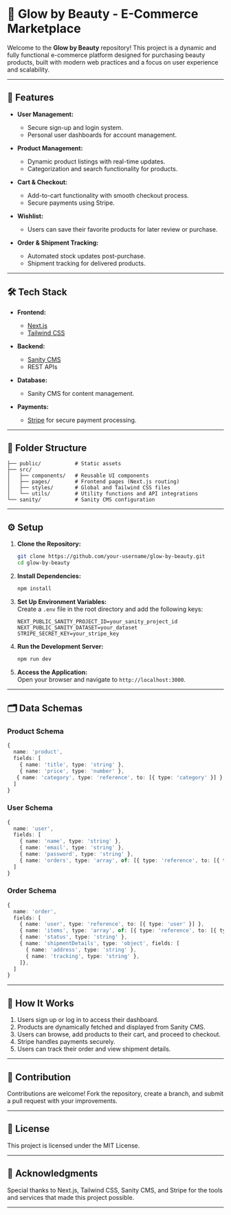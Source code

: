 


# 🌟 Glow by Beauty - E-Commerce Marketplace  

Welcome to the **Glow by Beauty** repository! This project is a dynamic and fully functional e-commerce platform designed for purchasing beauty products, built with modern web practices and a focus on user experience and scalability.

---

## 🚀 Features  

- **User Management:**  
  - Secure sign-up and login system.
  - Personal user dashboards for account management.

- **Product Management:**  
  - Dynamic product listings with real-time updates.
  - Categorization and search functionality for products.

- **Cart & Checkout:**  
  - Add-to-cart functionality with smooth checkout process.
  - Secure payments using Stripe.

- **Wishlist:**  
  - Users can save their favorite products for later review or purchase.

- **Order & Shipment Tracking:**  
  - Automated stock updates post-purchase.
  - Shipment tracking for delivered products.

---

## 🛠️ Tech Stack  

- **Frontend:**  
  - [Next.js](https://nextjs.org/)  
  - [Tailwind CSS](https://tailwindcss.com/)  

- **Backend:**  
  - [Sanity CMS](https://www.sanity.io/)  
  - REST APIs

- **Database:**  
  - Sanity CMS for content management.

- **Payments:**  
  - [Stripe](https://stripe.com/) for secure payment processing.

---

## 📂 Folder Structure  

```plaintext
├── public/           # Static assets  
├── src/  
│   ├── components/   # Reusable UI components  
│   ├── pages/        # Frontend pages (Next.js routing)  
│   ├── styles/       # Global and Tailwind CSS files  
│   └── utils/        # Utility functions and API integrations  
└── sanity/           # Sanity CMS configuration  
```

---

## ⚙️ Setup  

1. **Clone the Repository:**  
   ```bash
   git clone https://github.com/your-username/glow-by-beauty.git  
   cd glow-by-beauty  
   ```

2. **Install Dependencies:**  
   ```bash
   npm install  
   ```

3. **Set Up Environment Variables:**  
   Create a `.env` file in the root directory and add the following keys:  
   ```env
   NEXT_PUBLIC_SANITY_PROJECT_ID=your_sanity_project_id  
   NEXT_PUBLIC_SANITY_DATASET=your_dataset  
   STRIPE_SECRET_KEY=your_stripe_key  
   ```

4. **Run the Development Server:**  
   ```bash
   npm run dev  
   ```

5. **Access the Application:**  
   Open your browser and navigate to `http://localhost:3000`.

---

## 🗂️ Data Schemas  

### **Product Schema**  
```typescript
{  
  name: 'product',  
  fields: [  
    { name: 'title', type: 'string' },  
    { name: 'price', type: 'number' },  
   { name: 'category', type: 'reference', to: [{ type: 'category' }] },  
  ]  
}
```  

### **User Schema**  
```typescript
{  
  name: 'user',  
  fields: [  
    { name: 'name', type: 'string' },  
    { name: 'email', type: 'string' },  
    { name: 'password', type: 'string' },  
    { name: 'orders', type: 'array', of: [{ type: 'reference', to: [{ type: 'order' }] }] },  
  ]  
}
```  

### **Order Schema**  
```typescript
{  
  name: 'order',  
  fields: [  
    { name: 'user', type: 'reference', to: [{ type: 'user' }] },  
    { name: 'items', type: 'array', of: [{ type: 'reference', to: [{ type: 'product' }] }] },  
    { name: 'status', type: 'string' },  
    { name: 'shipmentDetails', type: 'object', fields: [  
      { name: 'address', type: 'string' },  
      { name: 'tracking', type: 'string' },  
    ]},  
  ]  
}
```  

---

## 📖 How It Works  

1. Users sign up or log in to access their dashboard.
2. Products are dynamically fetched and displayed from Sanity CMS.
3. Users can browse, add products to their cart, and proceed to checkout.
4. Stripe handles payments securely.
5. Users can track their order and view shipment details.

---

## 🤝 Contribution  

Contributions are welcome! Fork the repository, create a branch, and submit a pull request with your improvements.

---

## 📄 License  

This project is licensed under the MIT License.

---

## 🌟 Acknowledgments  

Special thanks to Next.js, Tailwind CSS, Sanity CMS, and Stripe for the tools and services that made this project possible.

---

```
